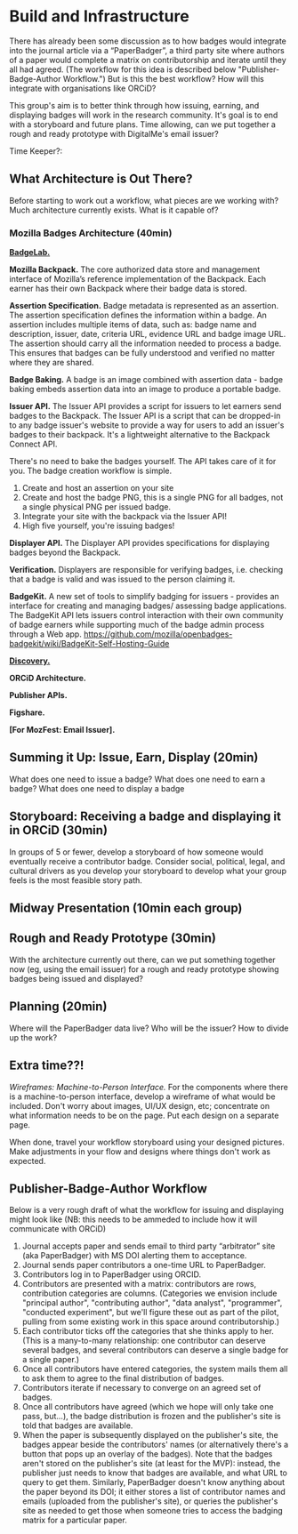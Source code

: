 # Build and Infrastructure
There has already been some discussion as to how badges would integrate into the journal article via a “PaperBadger”, a third party site where authors of a paper would complete a matrix on contributorship and iterate until they all had agreed. (The workflow for this idea is described below "Publisher-Badge-Author Workflow.") But is this the best workflow? How will this integrate with organisations like ORCiD? 

This group's aim is to better think through how issuing, earning, and displaying badges will work in the research community. It's goal is to end with a storyboard and future plans. Time allowing, can we put together a rough and ready prototype with DigitalMe's email issuer?

Time Keeper?: 


## What Architecture is Out There?

Before starting to work out a workflow, what pieces are we working with? Much architecture currently exists. What is it capable of?

### Mozilla Badges Architecture (40min)

[**BadgeLab.**](http://badgelab.herokuapp.com/)

**Mozilla Backpack.**
The core authorized data store and management interface of Mozilla’s reference implementation of the Backpack. Each earner has their own Backpack where their badge data is stored.

**Assertion Specification.**
Badge metadata is represented as an assertion. The assertion specification defines the information within a badge. An assertion includes multiple items of data, such as: badge name and description, issuer, date, criteria URL, evidence URL and badge image URL. The assertion should carry all the information needed to process a badge. This ensures that badges can be fully understood and verified no matter where they are shared.

**Badge Baking.**
A badge is an image combined with assertion data - badge baking embeds assertion data into an image to produce a portable badge.

**Issuer API.**
The Issuer API provides a script for issuers to let earners send badges to the Backpack. The Issuer API is a script that can be dropped-in to any badge issuer's website to provide a way for users to add an issuer's badges to their backpack. It's a lightweight alternative to the Backpack Connect API.

There's no need to bake the badges yourself. The API takes care of it for you. The badge creation workflow is simple.
1. Create and host an assertion on your site
2. Create and host the badge PNG, this is a single PNG for all badges, not a single physical PNG per issued badge.
3. Integrate your site with the backpack via the Issuer API!
4. High five yourself, you're issuing badges!

**Displayer API.**
The Displayer API provides specifications for displaying badges beyond the Backpack.

**Verification.**
Displayers are responsible for verifying badges, i.e. checking that a badge is valid and was issued to the person claiming it.

**BadgeKit.**
A new set of tools to simplify badging for issuers - provides an interface for creating and managing badges/ assessing badge applications. The BadgeKit API lets issuers control interaction with their own community of badge earners while supporting much of the badge admin process through a Web app.
https://github.com/mozilla/openbadges-badgekit/wiki/BadgeKit-Self-Hosting-Guide


[**Discovery.**](http://discover.openbadges.org/)

**ORCiD Architecture.**

**Publisher APIs.**

**Figshare.**

**[For MozFest: Email Issuer].**

## Summing it Up: Issue, Earn, Display (20min) 
What does one need to issue a badge?
What does one need to earn a badge?
What does one need to display a badge

## Storyboard: Receiving a badge and displaying it in ORCiD (30min)
In groups of 5 or fewer, develop a storyboard of how someone would eventually receive a contributor badge. Consider social, political, legal, and cultural drivers as you develop your storyboard to develop what your group feels is the most feasible story path.

## Midway Presentation (10min each group)

## Rough and Ready Prototype (30min)
With the architecture currently out there, can we put something together now (eg, using the email issuer) for a rough and ready prototype showing badges being issued and displayed?

## Planning (20min)
Where will the PaperBadger data live?
Who will be the issuer?
How to divide up the work?



## Extra time??!
*Wireframes: Machine-to-Person Interface.*
For the components where there is a machine-to-person interface, develop a wireframe of what would be included. Don't worry about images, UI/UX design, etc; concentrate on what information needs to be on the page. Put each design on a separate page. 

When done, travel your workflow storyboard using your designed pictures. Make adjustments in your flow and designs where things don't work as expected.

## Publisher-Badge-Author Workflow
Below is a very rough draft of what the workflow for issuing and displaying might look like (NB: this needs to be ammeded to include how it will communicate with ORCiD)

1. Journal accepts paper and sends email to third party “arbitrator” site (aka PaperBadger) with MS DOI alerting them to acceptance.
2. Journal sends paper contributors a one-time URL to PaperBadger.
3. Contributors log in to PaperBadger using ORCID. 
4. Contributors are presented with a matrix: contributors are rows, contribution categories are columns. (Categories we envision include "principal author", "contributing author", "data analyst", "programmer", "conducted experiment", but we'll figure these out as part of the pilot, pulling from some existing work in this space around contributorship.)
5. Each contributor ticks off the categories that she thinks apply to her.  (This is a many-to-many relationship: one contributor can deserve several badges, and several contributors can deserve a single badge for a single paper.)
6. Once all contributors have entered categories, the system mails them all to ask them to agree to the final distribution of badges.
7. Contributors iterate if necessary to converge on an agreed set of badges.
8. Once all contributors have agreed (which we hope will only take one pass, but...), the badge distribution is frozen and the publisher's site is told that badges are available.
9. When the paper is subsequently displayed on the publisher's site, the badges appear beside the contributors' names (or alternatively there's a button that pops up an overlay of the badges).
Note that the badges aren't stored on the publisher's site (at least for the MVP): instead, the publisher just needs to know that badges are available, and what URL to query to get them. Similarly, PaperBadger doesn't know anything about the paper beyond its DOI; it either stores a list of contributor names and emails (uploaded from the publisher's site), or queries the publisher's site as needed to get those when someone tries to access the badging matrix for a particular paper.
